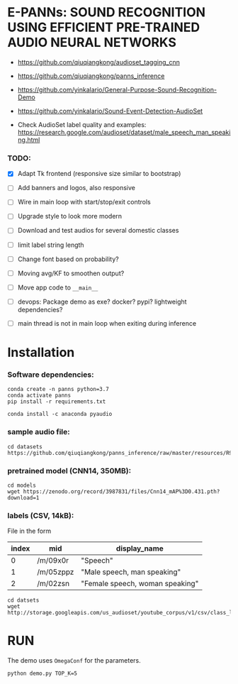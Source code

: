 # E-PANNs: SOUND RECOGNITION USING EFFICIENT PRE-TRAINED AUDIO NEURAL NETWORKS



* https://github.com/qiuqiangkong/audioset_tagging_cnn
* https://github.com/qiuqiangkong/panns_inference
* https://github.com/yinkalario/General-Purpose-Sound-Recognition-Demo
* https://github.com/yinkalario/Sound-Event-Detection-AudioSet

* Check AudioSet label quality and examples: https://research.google.com/audioset/dataset/male_speech_man_speaking.html

### TODO:

- [x] Adapt Tk frontend (responsive size similar to bootstrap)
- [ ] Add banners and logos, also responsive
- [ ] Wire in main loop with start/stop/exit controls
- [ ] Upgrade style to look more modern
- [ ] Download and test audios for several domestic classes
- [ ] limit label string length
- [ ] Change font based on probability?
- [ ] Moving avg/KF to smoothen output?
- [ ] Move app code to `__main__`
- [ ] devops: Package demo as exe? docker? pypi? lightweight dependencies?
- [ ] main thread is not in main loop when exiting during inference





# Installation


### Software dependencies:

```
conda create -n panns python=3.7
conda activate panns
pip install -r requirements.txt

conda install -c anaconda pyaudio
```

### sample audio file:

```
cd datasets
https://github.com/qiuqiangkong/panns_inference/raw/master/resources/R9_ZSCveAHg_7s.wav
```

### pretrained model (CNN14, 350MB):

```
cd models
wget https://zenodo.org/record/3987831/files/Cnn14_mAP%3D0.431.pth?download=1
```

### labels (CSV, 14kB):

File in the form


| index  | mid       | display_name                    |
|--------|-----------|---------------------------------|
|   0    | /m/09x0r  | "Speech"                        |
|   1    | /m/05zppz | "Male speech, man speaking"     |
|   2    | /m/02zsn  | "Female speech, woman speaking" |

```
cd datsets
wget http://storage.googleapis.com/us_audioset/youtube_corpus/v1/csv/class_labels_indices.csv
```


# RUN

The demo uses `OmegaConf` for the parameters.

```
python demo.py TOP_K=5
```
